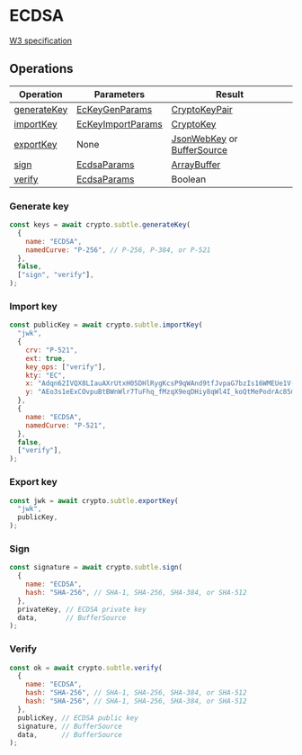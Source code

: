 # ECDSA

[W3 specification](https://www.w3.org/TR/WebCryptoAPI/#ecdsa)

## Operations

| Operation | Parameters | Result |
|-----------|------------|--------|
| [generateKey](#generate-key) | [EcKeyGenParams](https://www.w3.org/TR/WebCryptoAPI/#EcKeyGenParams-dictionary) | [CryptoKeyPair](https://www.w3.org/TR/WebCryptoAPI/#keypair) |
| [importKey](#import-key) | [EcKeyImportParams](https://www.w3.org/TR/WebCryptoAPI/#EcKeyImportParams-dictionary) | [CryptoKey](https://www.w3.org/TR/WebCryptoAPI/#dfn-CryptoKey) |
| [exportKey](#export-key) | None | [JsonWebKey](https://www.w3.org/TR/WebCryptoAPI/#JsonWebKey-dictionary) or [BufferSource](https://heycam.github.io/webidl/#common-BufferSource) |
| [sign](#sign) | [EcdsaParams](https://www.w3.org/TR/WebCryptoAPI/#EcdsaParams-dictionary) | [ArrayBuffer](https://www.w3.org/TR/WebCryptoAPI/#dfn-ArrayBuffer) |
| [verify](#verify) | [EcdsaParams](https://www.w3.org/TR/WebCryptoAPI/#EcdsaParams-dictionary) | Boolean |

### Generate key
```js
const keys = await crypto.subtle.generateKey(
  {
    name: "ECDSA",
    namedCurve: "P-256", // P-256, P-384, or P-521
  },
  false,
  ["sign", "verify"],
);
```

### Import key
```js
const publicKey = await crypto.subtle.importKey(
  "jwk",
  {
    crv: "P-521",
    ext: true,
    key_ops: ["verify"],
    kty: "EC",
    x: "Adqn62IVQX8LIauAXrUtxH05DHlRygKcsP9qWAnd9tfJvpaG7bzIs16WMEUe1V-f4AxbQJceU4xCP8dJppK_fzdC",
    y: "AEo3s1eExCOvpuBtBWnWlr7TuFhq_fMzqX9eqDHiy8qWl4I_koQtMePodrAc85mVrJAjvsa77Y3Ul3QtIWpXXBqa",
  },
  {
    name: "ECDSA",
    namedCurve: "P-521",
  },
  false,
  ["verify"],
);
```

### Export key
```js
const jwk = await crypto.subtle.exportKey(
  "jwk",
  publicKey,
);
```

### Sign
```js
const signature = await crypto.subtle.sign(
  {
    name: "ECDSA",
    hash: "SHA-256", // SHA-1, SHA-256, SHA-384, or SHA-512
  },
  privateKey, // ECDSA private key
  data,       // BufferSource
);
```

### Verify
```js
const ok = await crypto.subtle.verify(
  {
    name: "ECDSA",
    hash: "SHA-256", // SHA-1, SHA-256, SHA-384, or SHA-512
    hash: "SHA-256", // SHA-1, SHA-256, SHA-384, or SHA-512
  },
  publicKey, // ECDSA public key
  signature, // BufferSource
  data,      // BufferSource
);
```